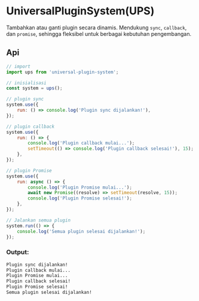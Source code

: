 # UniversalPluginSystem(UPS)

Tambahkan atau ganti plugin secara dinamis. Mendukung `sync`, `callback`, dan `promise`, sehingga fleksibel untuk berbagai kebutuhan pengembangan.

## Api

```js
// import
import ups from 'universal-plugin-system';

// inisialisasi
const system = ups();

// plugin sync
system.use({
    run: () => console.log('Plugin sync dijalankan!'),
});

// plugin callback
system.use({
    run: () => {
        console.log('Plugin callback mulai...');
        setTimeout(() => console.log('Plugin callback selesai!'), 15);
    },
});

// plugin Promise
system.use({
    run: async () => {
        console.log('Plugin Promise mulai...');
        await new Promise((resolve) => setTimeout(resolve, 15));
        console.log('Plugin Promise selesai!');
    },
});

// Jalankan semua plugin
system.run(() => {
    console.log('Semua plugin selesai dijalankan!');
});
```

### Output:

```bash
Plugin sync dijalankan!
Plugin callback mulai...
Plugin Promise mulai...
Plugin callback selesai!
Plugin Promise selesai!
Semua plugin selesai dijalankan!
```
